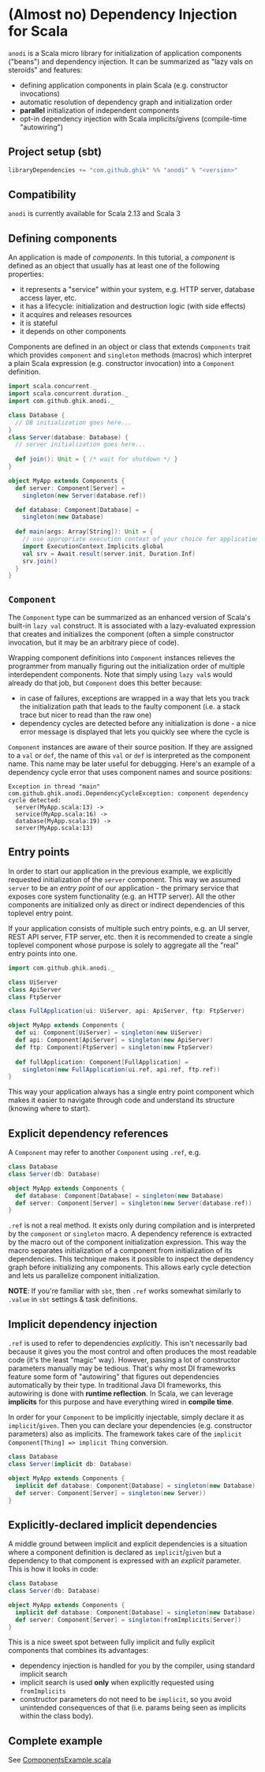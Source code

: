 # (Almost no) Dependency Injection for Scala

`anodi` is a Scala micro library for initialization of application components ("beans")
and dependency injection. It can be summarized as "lazy vals on steroids" and features:

* defining application components in plain Scala (e.g. constructor invocations)
* automatic resolution of dependency graph and initialization order
* **parallel** initialization of independent components
* opt-in dependency injection with Scala implicits/givens (compile-time "autowiring")

## Project setup (sbt)

```scala
libraryDependencies += "com.github.ghik" %% "anodi" % "<version>"
```

## Compatibility

`anodi` is currently available for Scala 2.13 and Scala 3

## Defining components

An application is made of _components_. In this tutorial, a _component_ is defined as an object
that usually has at least one of the following properties:

* it represents a "service" within your system, e.g. HTTP server, database access layer, etc.
* it has a lifecycle: initialization and destruction logic (with side effects)
* it acquires and releases resources
* it is stateful
* it depends on other components

Components are defined in an object or class that extends `Components` trait which provides `component`
and `singleton` methods (macros) which interpret a plain Scala expression (e.g. constructor invocation) into
a `Component` definition.

```scala
import scala.concurrent._
import scala.concurrent.duration._
import com.github.ghik.anodi._

class Database {
  // DB initialization goes here...
}
class Server(database: Database) {
  // server initialization goes here...
  
  def join(): Unit = { /* wait for shutdown */ }
}

object MyApp extends Components {
  def server: Component[Server] =
    singleton(new Server(database.ref))

  def database: Component[Database] =
    singleton(new Database)
    
  def main(args: Array[String]): Unit = {
    // use appropriate execution context of your choice for application initialization
    import ExecutionContext.Implicits.global
    val srv = Await.result(server.init, Duration.Inf)
    srv.join()
  }
}
```

## `Component`

The `Component` type can be summarized as an enhanced version of Scala's built-in `lazy val` construct.
It is associated with a lazy-evaluated expression that creates and initializes the component (often a
simple constructor invocation, but it may be an arbitrary piece of code).

Wrapping component definitions into `Component` instances relieves the programmer from manually figuring out
the initialization order of multiple interdependent components. Note that simply using `lazy val`s would already
do that job, but `Component` does this better because:

* in case of failures, exceptions are wrapped in a way that lets you track the initialization path that
  leads to the faulty component (i.e. a stack trace but nicer to read than the raw one)
* dependency cycles are detected before any initialization is done - a nice error message is displayed that lets
  you quickly see where the cycle is

`Component` instances are aware of their source position. If they are assigned to a `val` or `def`, the name of
this `val` or `def` is interpreted as the component name. This name may be later useful for debugging.
Here's an example of a dependency cycle error that uses component names and source positions:

```
Exception in thread "main" com.github.ghik.anodi.DependencyCycleException: component dependency cycle detected:
  server(MyApp.scala:13) ->
  service(MyApp.scala:16) ->
  database(MyApp.scala:19) ->
  server(MyApp.scala:13)
```

## Entry points

In order to start our application in the previous example, we explicitly requested initialization of the
`server` component. This way we assumed `server` to be an _entry point_ of our application - the primary
service that exposes core system functionality (e.g. an HTTP server).
All the other components are initialized only as direct or indirect dependencies of this toplevel entry point.

If your application consists of multiple such entry points, e.g. an UI server, REST API server, FTP server, etc.
then it is recommended to create a single toplevel component whose purpose is solely to aggregate all the
"real" entry points into one.

```scala
import com.github.ghik.anodi._

class UiServer
class ApiServer
class FtpServer

class FullApplication(ui: UiServer, api: ApiServer, ftp: FtpServer)

object MyApp extends Components {
  def ui: Component[UiServer] = singleton(new UiServer)
  def api: Component[ApiServer] = singleton(new ApiServer)
  def ftp: Component[FtpServer] = singleton(new FtpServer)
  
  def fullApplication: Component[FullApplication] =
    singleton(new FullApplication(ui.ref, api.ref, ftp.ref))
}
```

This way your application always has a single entry point component which makes it easier to navigate
through code and understand its structure (knowing where to start).

## Explicit dependency references

A `Component` may refer to another `Component` using `.ref`, e.g.

```scala
class Database
class Server(db: Database)

object MyApp extends Components {
  def database: Component[Database] = singleton(new Database)
  def server: Component[Server] = singleton(new Server(database.ref))
}
```

`.ref` is not a real method. It exists only during compilation and is interpreted by the `component` or `singleton` macro.
A dependency reference is extracted by the macro out of the component initialization expression.
This way the macro separates initialization of a component from initialization of its dependencies.
This technique makes it possible to inspect the dependency graph before initializing any components.
This allows early cycle detection and lets us parallelize component initialization.

**NOTE**: If you're familiar with `sbt`, then `.ref` works somewhat similarly to `.value` in `sbt` settings & task definitions.

## Implicit dependency injection

`.ref` is used to refer to dependencies _explicitly_. This isn't necessarily bad because it gives you the most control and often produces
the most readable code (it's the least "magic" way). However, passing a lot of constructor parameters manually may be tedious.
That's why most DI frameworks feature some form of "autowiring" that figures out dependencies automatically by their type.
In traditional Java DI frameworks, this autowiring is done with **runtime reflection**. In Scala, we can leverage **implicits** for this purpose
and have everything wired in **compile time**.

In order for your `Component` to be implicitly injectable, simply declare it as `implicit`/`given`. Then you can declare your dependencies
(e.g. constructor parameters) also as implicits. The framework takes care of the `implicit Component[Thing] => implicit Thing` conversion.

```scala
class Database
class Server(implicit db: Database)

object MyApp extends Components {
  implicit def database: Component[Database] = singleton(new Database)
  def server: Component[Server] = singleton(new Server))
}
```

## Explicitly-declared implicit dependencies

A middle ground between implicit and explicit dependencies is a situation where a component definition is
declared as `implicit`/`given` but a dependency to that component is expressed with an _explicit_ parameter.
This is how it looks in code:

```scala
class Database
class Server(db: Database)

object MyApp extends Components {
  implicit def database: Component[Database] = singleton(new Database)
  def server: Component[Server] = singleton(fromImplicits[Server])
}
```

This is a nice sweet spot between fully implicit and fully explicit components that combines its
advantages:

* dependency injection is handled for you by the compiler, using standard implicit search
* implicit search is used **only** when explicitly requested using `fromImplicits`
* constructor parameters do not need to be `implicit`, so you avoid unintended consequences 
  of that (i.e. params being seen as implicits within the class body).

## Complete example

See [ComponentsExample.scala](https://github.com/ghik/anodi/blob/main/src/test/scala/com/github/ghik/anodi/ComponentsExample.scala)
